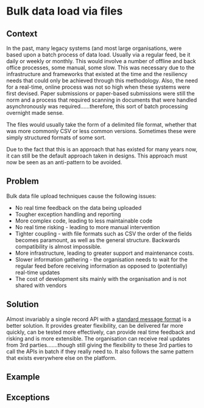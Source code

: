 # Bulk data load via files

## Context

In the past, many legacy systems (and most large organisations, were based upon a batch process of data load. Usually via a regular feed, be it daily or weekly or monthly. This would involve a number of offline and back office processes, some manual, some slow. This was necessary due to the infrastructure and frameworks that existed at the time and the resiliency needs that could only be achieved through this methodology. Also, the need for a real-time, online process was not so high when these systems were first devised. Paper submissions or paper-based submissions were still the norm and a process that required scanning in documents that were handled asynchronously was required......therefore, this sort of batch processing overnight made sense.

The files would usually take the form of a delimited file format, whether that was more commonly CSV or less common versions. Sometimes these were simply structured formats of some sort.

Due to the fact that this is an approach that has existed for many years now, it can still be the default approach taken in designs. This approach must now be seen as an anti-pattern to be avoided.

## Problem

Bulk data file upload techniques cause the following issues:

* No real time feedback on the data being uploaded
* Tougher exception handling and reporting
* More complex code, leading to less maintainable code
* No real time risking - leading to more manual intervention
* Tighter coupling - with file formats such as CSV the order of the fields becomes paramount, as well as the general structure. Backwards compatibility is almost impossible.
* More infrastructure, leading to greater support and maintenance costs.
* Slower information gathering - the organisation needs to wait for the regular feed before receiving information as opposed to (potentially) real-time updates
* The cost of development sits mainly with the organisation and is not shared with vendors

## Solution

Almost invariably a single record API with a [standard message format](../../internal-advice/design-guidelines/microservice-message-format.md) is a better solution. It provides greater flexibility, can be delivered far more quickly, can be tested more effectively, can provide real time feedback and risking and is more extensible. The organisation can receive real updates from 3rd parties.......though still giving the flexibility to these 3rd parties to call the APIs in batch if they really need to. It also follows the same pattern that exists everywhere else on the platform.

## Example

## Exceptions

